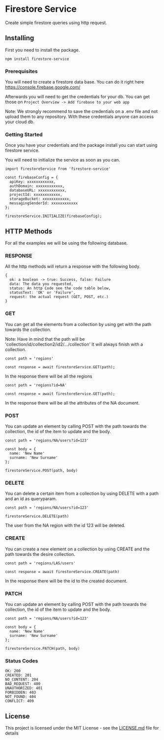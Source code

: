 # Firestore Service

Create simple firestore queries using http request.

## Installing

First you need to install the package.

```
npm install firestore-service
```

### Prerequisites

You will need to create a firestore data base. You can do it right here https://console.firebase.google.com/

Afterwards you will need to get the credentials for your db. You can get those on 
`Project Overview -> Add firebase to your web app`

Note: We strongly recommend to save the credentials on a .env file and not upload them to any repository. With these credentials anyone can access your cloud db.

### Getting Started

Once you have your credentials and the package install you can start using firestore service.

You will need to initialize the service as soon as you can.

```
import firestoreService from 'firestore-service'

const firebaseConfig = {
  apiKey: xxxxxxxxxxxx,
  authDomain: xxxxxxxxxxxx,
  databaseURL: xxxxxxxxxxxx,
  projectId: xxxxxxxxxxxx,
  storageBucket: xxxxxxxxxxxx,
  messagingSenderId: xxxxxxxxxxxx
};

firestoreService.INITIALIZE(firebaseConfig);

```

## HTTP Methods

For all the examples we will be using the following database.

### RESPONSE

All the http methods will return a response with the following body.

```
{
  ok: a boolean -> true: Success, false: Failure
  data: The data you requested,
  status: An http Code see the code table below,
  statusText: 'OK' or 'Failure',
  request: the actual request (GET, POST, etc.)
}
```

### GET

You can get all the elements from a collection by using get with the path towards the collection.

Note: Have in mind that the path will be 'collection/id/collection2/id2/.../collection'
It will always finish with a collection.

```
const path = 'regions'

const response = await firestoreService.GET(path);
```

In the response there will be all the regions

```
const path = 'regions?id=NA'

const response = await firestoreService.GET(path);
```

In the response there will be all the attributes of the NA document.


### POST

You can update an element by calling POST with the path towards the collection, the id of the item to update and the body.

```
const path = 'regions/NA/users?id=123'

const body = {
  name: 'New Name'
  surname: 'New Surname'
};

firestoreService.POST(path, body)
```

### DELETE

You can delete a certain item from a collection by using DELETE with a path and an id as queryparam.

```
const path = 'regions/NA/users?id=123'

firestoreService.DELETE(path)
```

The user from the NA region with the id 123 will be deleted.


### CREATE

You can create a new element on a collection by using CREATE and the path towards the desire collection.

```
const path = 'regions/LAS/users'

const response = await firestoreService.CREATE(path)
```

In the response there will be the id to the created document.

### PATCH

You can update an element by calling POST with the path towards the collection, the id of the item to update and the body.

```
const path = 'regions/NA/users?id=123'

const body = {
  name: 'New Name'
  surname: 'New Surname'
};

firestoreService.PATCH(path, body)
```

### Status Codes

```
OK: 200
CREATED: 201
NO_CONTENT: 204
BAD_REQUEST: 400
UNAUTHORIZED: 401
FORBIDDEN: 403
NOT_FOUND: 404
CONFLICT: 409
```

## License

This project is licensed under the MIT License - see the [LICENSE.md](LICENSE.md) file for details
